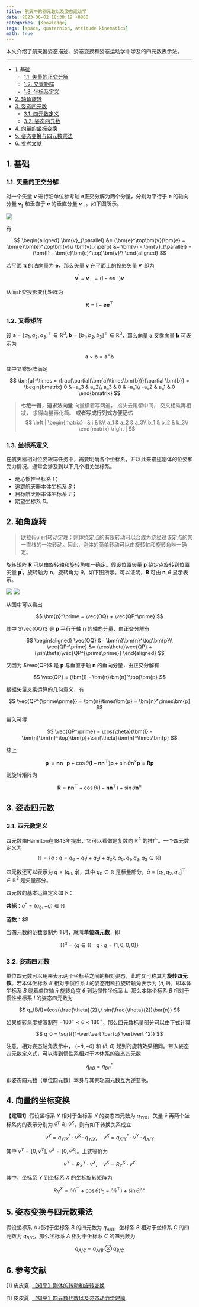 ```yaml
---
title: 航天中的四元数以及姿态运动学
date: 2023-06-02 18:38:19 +0800
categories: [Knowledge]
tags: [space, quaternion, attitude kinematics]
math: true
---
```


本文介绍了航天器姿态描述、姿态变换和姿态运动学中涉及的四元数表示法。

<!--more-->

---

- [1. 基础](#1-基础)
  - [1.1. 矢量的正交分解](#11-矢量的正交分解)
  - [1.2. 叉乘矩阵](#12-叉乘矩阵)
  - [1.3. 坐标系定义](#13-坐标系定义)
- [2. 轴角旋转](#2-轴角旋转)
- [3. 姿态四元数](#3-姿态四元数)
  - [3.1. 四元数定义](#31-四元数定义)
  - [3.2. 姿态四元数](#32-姿态四元数)
- [4. 向量的坐标变换](#4-向量的坐标变换)
- [5. 姿态变换与四元数乘法](#5-姿态变换与四元数乘法)
- [6. 参考文献](#6-参考文献)



## 1. 基础

### 1.1. 矢量的正交分解

对一个矢量​ $\bm{v}$ 进行沿单位参考轴 $\bm{e}$ ​正交分解为两个分量，分别为平行于 $\bm{e}$ ​的轴向分量 $\bm{v}_{\parallel}$ 和垂直于 $\bm{e}$ ​的垂直分量 $\bm{v}_{\perp}$。如下图所示。

![](/assets/img/postsimg/20230602/orthogonal_decomposition.jpg)

有

$$
\begin{aligned}
\bm{v}_{\parallel} &= (\bm{e}^\top\bm{v})\bm{e} = \bm{e}\bm{e}^\top\bm{v}\\
\bm{v}_{\perp} &= \bm{v} - \bm{v}_{\parallel} = (\bm{I} - \bm{e}\bm{e}^\top)\bm{v}\\
\end{aligned}
$$

若平面 $\bm{\pi}$ 的法向量为 $\bm{e}$，那么矢量 $\bm{v}$ 在平面上的投影矢量 $\bm{v}^\prime$ 即为

$$
\bm{v}^\prime = \bm{v}_{\perp} = (\bm{I} - \bm{e}\bm{e}^\top)\bm{v}
$$

从而正交投影变化矩阵为

$$
\bm{R} = \bm{I}-\bm{e}\bm{e}^\top
$$

### 1.2. 叉乘矩阵

设 $\bm{a} = [a_1,a_2,a_3]^\top\in\mathbb{R}^3,\; \bm{b} = [b_1,b_2,b_3]^\top\in\mathbb{R}^3$，那么向量 $\bm{a}$ 叉乘向量 $\bm{b}$ 可表示为

$$
\bm{a}\times\bm{b} = \bm{a}^\times\bm{b}
$$

其中叉乘矩阵满足

$$
\bm{a}^\times = \frac{\partial(\bm{a}\times\bm{b})}{\partial \bm{b}} = \begin{bmatrix}
    0 & -a_3 & a_2\\
    a_3 & 0 & -a_1\\
    -a_2 & a_1 & 0
\end{bmatrix}
$$

> **七绝一首，速求法向量**
> 向量横着写两遍，
> 掐头去尾留中间，
> 交叉相乘再相减，
> 求得向量再化简。
> **或者写成行列式方便记忆**
> $$
> \left |
> \begin{matrix}
>     i & j & k\\
>     a_1 & a_2 & a_3\\
>     b_1 & b_2 & b_3\\
> \end{matrix}
> \right |
> $$

### 1.3. 坐标系定义

在航天器相对位姿跟踪任务中，需要明确各个坐标系，并以此来描述刚体的位姿和受力情况。通常会涉及到以下几个相关坐标系。
- 地心惯性坐标系 $I$；
- 追踪航天器本体坐标系 $B$；
- 目标航天器本体坐标系 $T$； 
- 期望坐标系 $D$。

## 2. 轴角旋转

> 欧拉(Euler)转动定理：刚体绕定点的有限转动可以合成为绕经过该定点的某一直线的一次转动。因此，刚体的简单转动可以由旋转轴和旋转角唯一确定。

旋转矩阵​ $\bm{R}$ 可以由旋转轴和旋转角唯一确定。假设位置矢量​ $\bm{p}$ 绕定点旋转到位置矢量 $\bm{p}^\prime$，旋转轴为 $\bm{n}$，旋转角为 $\theta$，如下图所示。可以证明，$\bm{R}$ 可由 $\bm{n},\theta$ 显示表示。

![](/assets/img/postsimg/20230602/rotation1.jpg) ![](/assets/img/postsimg/20230602/rotation2.jpg)

从图中可以看出

$$
\bm{p}^\prime = \vec{OQ} + \vec{QP^\prime}
$$

其中 $\vec{OQ}$ 是 $\bm{p}$ 平行于轴 $\bm{n}$ 的轴向分量，由正交分解有

$$
\begin{aligned}
\vec{OQ} &= \bm{n}\bm{n}^\top\bm{p}\\
\vec{QP^\prime} &= (\cos\theta)\vec{QP} + (\sin\theta)\vec{QP^{\prime\prime}}
\end{aligned}
$$

又因为 $\vec{QP}$ 是 $\bm{p}$ 与垂直于轴 $\bm{n}$ 的垂向分量，由正交分解有

$$
\vec{QP} = (\bm{I} - \bm{n}\bm{n}^\top)\bm{p}
$$

根据矢量叉乘运算的几何意义，有

$$
\vec{QP^{\prime\prime}} = \bm{n}\times\bm{p} = \bm{n}^\times\bm{p}
$$

带入可得

$$
\vec{QP^\prime} = \cos{\theta}(\bm{I} - \bm{n}\bm{n}^\top)\bm{p}+\sin{\theta}\bm{n}^\times\bm{p}
$$

综上

$$
\bm{p}^\prime = \bm{n}\bm{n}^\top\bm{p}+\cos{\theta}(\bm{I} - \bm{n}\bm{n}^\top)\bm{p}+\sin{\theta}\bm{n}^\times\bm{p} = \bm{R}\bm{p}
$$

则旋转矩阵为

$$
\bm{R} = \bm{n}\bm{n}^\top+\cos{\theta}(\bm{I} - \bm{n}\bm{n}^\top)+\sin{\theta}\bm{n}^\times
$$

## 3. 姿态四元数

### 3.1. 四元数定义

四元数由Hamilton在1843年提出，它可以看做是复数向 $\mathbb{R}^4$ 的推广。一个四元数定义为
$$
\mathbb{H}=\{q:q=q_0+q_1i+q_2j+q_3k,\; q_0,q_1,q_2,q_3\in\mathbb{R}\}
$$

四元数还可以表示为 $q=(q_0,\bar{q})$，其中 $q_0\in\mathbb{R}$ 是标量部分，$\bar{q} = [q_1, q_2, q_3]^\top\in\mathbb{R}^3$ 是矢量部分。

四元数的基本运算定义如下：

**共轭**：$q^* = (q_0,-\bar{q})\in\mathbb{H}$

**范数**：$$

当四元数的范数限制为 1 时，就叫**单位四元数**，即

$$
\mathbb{H}^u=\{q\in \mathbb{H}: q\cdot q=(1,0,0,0)\}
$$

### 3.2. 姿态四元数

单位四元数可以用来表示两个坐标系之间的相对姿态，此时又可称其为**旋转四元数**。若本体坐标系 $B$ 相对于惯性系 $I$ 的姿态用欧拉旋转轴角表示为 $(\bar{n},\theta)$，即本体坐标系 $B$ 绕着单位轴 $\bar{n}$ 旋转角度 $\theta$ 到达惯性坐标系 $I$。那么本体坐标系 $B$ 相对于惯性坐标系 $I$ 的姿态四元数为

$$
q_{B/I}=(cos(\frac{\theta}{2}),\ sin(\frac{\theta}{2})\bar{n})
$$

如果旋转角度被限制在 $-180^{\circ}< \theta < 180^{\circ}$，那么四元数标量部分可以由下式计算

$$
q_0 = \sqrt{(1-\vert\vert \bar{q} \vert\vert ^2)}
$$

注意，相对姿态轴角表示中， $(-\bar{n},-\theta)$ 和 $(\bar{n},\theta)$ 起到的旋转效果相同。带入姿态四元数定义式，可以得到惯性系相对于本体系的姿态四元数

$$
q_{I/B} = q_{B/I}^*
$$

即姿态四元数（单位四元数）本身与其共轭四元数互为逆变换。

## 4. 向量的坐标变换

【**定理1**】假设坐标系 $Y$ 相对于坐标系 $X$ 的姿态四元数为 $q_{Y/X}$，矢量 $\bar{v}$ 再两个坐标系内的表示分别为 $\bar{v}^Y$ 和 $\bar{v}^X$，则有如下转换关系成立

$$
v^Y = q^*_{Y/X}\cdot v^X \cdot q_{Y/X},\quad v^X = q^*_{X/Y}\cdot v^Y \cdot q_{X/Y}
$$

其中 $v^Y = [0,\bar{v}^Y],\ v^X = [0,\bar{v}^X]$。上式等价为

$$
v^Y = R_X^Y\cdot v^X,\quad v^X = R_Y^X\cdot v^Y
$$

其中，坐标系 $Y$ 到坐标系 $X$ 的坐标旋转矩阵为

$$
R_Y^X = \bar{n}\bar{n}^\top+\cos\theta(I_3-\bar{n}\bar{n}^\top)+\sin\theta \bar{n}^{\times}
$$

## 5. 姿态变换与四元数乘法

假设坐标系 $A$ 相对于坐标系 $B$ 的四元数为 $q_{A/B}$，坐标系 $B$ 相对于坐标系 $C$ 的四元数为 $q_{B/C}$，那么坐标系 $A$ 相对于坐标系 $C$ 的四元数为

$$
q_{A/C} = q_{A/B} \otimes q_{B/C}
$$

## 6. 参考文献

[1] 皮皮夏. [【知乎】刚体的转动和旋转变换](https://zhuanlan.zhihu.com/p/39375082)

[1] 皮皮夏. [【知乎】四元数代数以及姿态动力学建模](https://zhuanlan.zhihu.com/p/375199378)
